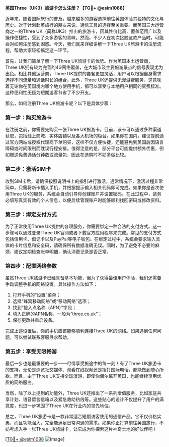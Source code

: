 **英国Three（UK3）旅游卡怎么注册？【TG💪+ @esim1088】**

近年来，随着国际旅行的普及，越来越多的游客选择前往英国体验其独特的文化与历史。对于计划赴英旅行的朋友来说，通信工具的选择至关重要。而英国三大运营商之一的Three UK（简称UK3）推出的旅游卡，因其性价比高、覆盖范围广以及操作便捷性，受到了众多游客的青睐。然而，不少人在初次接触这款产品时，可能会对如何注册感到困惑。今天，我们就来详细讲解一下Three UK旅游卡的注册流程，帮助大家轻松搞定这一环节。

首先，让我们简单了解一下Three UK旅游卡的优势。作为英国本土运营商，Three UK拥有较为完善的4G网络覆盖，在大城市及主要旅游景点的信号表现尤为出色。相比其他运营商，Three UK提供的套餐更加灵活，用户可以根据自身需求选择不同流量和通话时长的组合。此外，Three UK还提供无漫游费服务，这意味着无论你在英国境内哪个地方使用手机，都可以享受与本地用户相同的资费标准。这种便利性无疑为短期游客节省了不少开支。

那么，如何注册Three UK旅游卡呢？以下是具体步骤：

### 第一步：购买旅游卡
在注册之前，你需要先购买一张Three UK旅游卡。目前，该卡可以通过多种渠道获取，包括线上商城、实体店铺以及各大机场的柜台。如果你在国内，建议提前通过官方网站或授权代理商下单购买，这样不仅方便快捷，还能避免到英国后因语言障碍或时间限制而耽误行程安排。值得注意的是，部分平台可能提供额外优惠，例如赠送免费通话分钟数或流量包，因此在选购时不妨多做比较。

### 第二步：激活SIM卡
收到SIM卡后，请确保按照说明书上的指引进行激活。通常情况下，激活过程非常简单，只需将新卡插入手机，并根据提示输入相关代码即可完成。如果你是首次使用Three UK的服务，系统会自动引导你创建账户并设置密码。在此过程中，请务必填写真实有效的个人信息，以便后续管理账户时能够顺利找回密码或修改资料。

### 第三步：绑定支付方式
为了正常使用Three UK提供的各项服务，你需要绑定一种合法的支付方式。这一步骤可以通过登录Three UK官网或者下载官方应用程序来完成。常见的支付方式包括信用卡、借记卡以及PayPal等电子钱包。在绑定过程中，系统会要求输入具体的卡片信息和安全码，请确保所有数据准确无误。同时，为了避免不必要的麻烦，建议定期检查账单明细，确认消费记录是否正常。

### 第四步：配置网络参数
虽然Three UK旅游卡已经具备基本功能，但为了获得最佳用户体验，我们还需要手动调整手机的网络设置。具体操作方法如下：
1. 打开手机的“设置”菜单；
2. 选择“蜂窝移动网络”或“移动网络”选项；
3. 找到“接入点名称（APN）”字段；
4. 填入正确的APN名称，一般为“three.co.uk”；
5. 保存更改并重启设备。

完成上述设置后，你的手机应该能够顺利连接Three UK的网络。如果遇到任何问题，可以尝试联系客服寻求帮助。

### 第五步：享受无限畅游
最后一步也是最重要的一步——尽情享受旅途中的每一刻！有了Three UK旅游卡的支持，无论是浏览社交媒体、观看在线视频还是拨打国际电话，都能做到随心所欲。而且，由于Three UK支持全球漫游，即使你偶尔离开英国，也能继续享用优质的网络服务。

当然，除了以上提到的功能外，Three UK还推出了一系列增值服务，比如家庭共享计划、语音留言信箱以及紧急救助热线等。这些贴心的设计不仅提升了用户的满意度，也进一步巩固了Three UK在行业内的领先地位。

总之，Three UK旅游卡是一款非常适合短期访客使用的通信产品。它不仅价格实惠，而且功能强大，完全能满足日常沟通的需求。如果你正打算前往英国旅行，不妨考虑入手一张Three UK旅游卡，让它成为你探索这片神奇土地的好伙伴吧！

[[TG💪+ @esim1088](https://t.me/s/esim1088) ![Image](https://i.postimg.cc/4NQfJmqS/Snipaste-2025-05-13-00-14-12.png)]